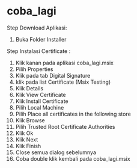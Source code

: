 # coba_lagi

Step Download Aplikasi:
1. Buka Folder Installer 


Step Instalasi Certificate : 
1. Klik kanan pada aplikasi coba_lagi.msix
2. Pilih Properties
3. Klik pada tab Digital Signature
4. klik pada list Certificate (Msix Testing)
5. Klik Details
6. Klik View Certificate
7. Klik Install Certificate
8. Pilih Local Machine
9. Pilih Place all certificates in the following store
10. Klik Browse
11. Pilih Trusted Root Certificate Authorities
12. Klik Ok
13. Klik Next
14. Klik Finish
15. Close semua dialog sebelumnya
16. Coba double klik kembali pada coba_lagi.msix


